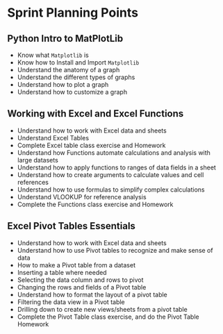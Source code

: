 # Sprint Planning Points

## Python Intro to MatPlotLib

- Know what `Matplotlib` is
- Know how to Install and Import `Matplotlib`
- Understand the anatomy of a graph
- Understand the different types of graphs
- Understand how to plot a graph
- Understand how to customize a graph

## Working with Excel and Excel Functions

- Understand how to work with Excel data and sheets
- Understand Excel Tables
- Complete Excel table class exercise and Homework
- Understand how Functions automate calculations and analysis with large datasets
- Understand how to apply functions to ranges of data fields in a sheet
- Understand how to create arguments to calculate values and cell references
- Understand how to use formulas to simplify complex calculations
- Understand VLOOKUP for reference analysis
- Complete the Functions class exercise and Homework

## Excel Pivot Tables Essentials

- Understand how to work with Excel data and sheets
- Understand how to use Pivot tables to recognize and make sense of data
- How to make a Pivot table from a dataset
- Inserting a table where needed
- Selecting the data column and rows to pivot
- Changing the rows and fields of a Pivot table
- Understand how to format the layout of a pivot table
- Filtering the data view in a Pivot table
- Drilling down to create new views/sheets from a pivot table
- Complete the Pivot Table class exercise, and do the Pivot Table Homework
